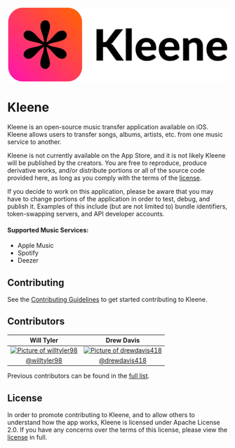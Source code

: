 <p align="center">
  <img src="https://github.com/KleeneApp/Kleene-iOS/blob/main/docs/img/kleene-banner.png?raw=true" width="500px"/>
</p>

# Kleene
Kleene is an open-source music transfer application available on iOS. Kleene allows users to transfer songs, albums, artists, etc. from one music service to another.

Kleene is not currently available on the App Store, and it is not likely Kleene will be published by the creators. You are free to reproduce, produce derivative works, and/or distribute portions or all of the source code provided here, as long as you comply with the terms of the [license](LICENSE).

If you decide to work on this application, please be aware that you may have to change portions of the application in order to test, debug, and publish it. Examples of this include (but are not limited to) bundle identifiers, token-swapping servers, and API developer accounts.

#### Supported Music Services:
- Apple Music
- Spotify
- Deezer

## Contributing
See the [Contributing Guidelines](docs/CONTRIBUTING.md) to get started contributing to Kleene.

## Contributors
| Will Tyler | Drew Davis |
|:----------:|:------------:|
| <a href="https://github.com/willtyler98"><img src="https://avatars3.githubusercontent.com/u/23530045" width="100px" alt="Picture of willtyler98"/></a> | <a href="https://github.com/drewdavis418"><img src="https://avatars2.githubusercontent.com/u/9686215" width="100px" alt="Picture of drewdavis418"/></a> |
| [@willtyler98](https://github.com/willtyler98) | [@drewdavis418](https://github.com/drewdavis418) |

Previous contributors can be found in the [full list](docs/CONTRIBUTORS.md).

## License
In order to promote contributing to Kleene, and to allow others to understand how the app works, Kleene is licensed under Apache License 2.0. If you have any concerns over the terms of this license, please view the [license](LICENSE) in full.
